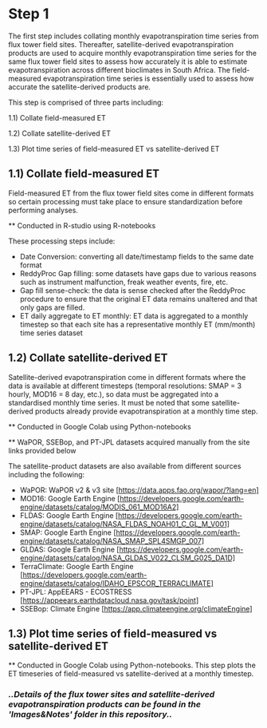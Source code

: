 # Step 1

The first step includes collating monthly evapotranspiration time series from flux tower field sites. Thereafter, satellite-derived evapotranspiration products are used to acquire monthly evapotranspiration time series for the same flux tower field sites to assess how accurately it is able to estimate evapotranspiration across different bioclimates in South Africa. The field-measured evapotranspiration time series is essentially used to assess how accurate the satellite-derived products are.

This step is comprised of three parts including:

1.1) Collate field-measured ET

1.2) Collate satellite-derived ET

1.3) Plot time series of field-measured ET vs satellite-derived ET


## 1.1) Collate field-measured ET
Field-measured ET from the flux tower field sites come in different formats so certain processing must take place to ensure standardization before performing analyses.

** Conducted in R-studio using R-notebooks

These processing steps include:
- Date Conversion: converting all date/timestamp fields to the same date format
- ReddyProc Gap filling: some datasets have gaps due to various reasons such as instrument malfunction, freak weather events, fire, etc. 
- Gap fill sense-check: the data is sense checked after the ReddyProc procedure to ensure that the original ET data remains unaltered and that only gaps are filled.
- ET daily aggregate to ET monthly: ET data is aggregated to a monthly timestep so that each site has a representative monthly ET (mm/month) time series dataset


## 1.2) Collate satellite-derived ET
Satellite-derived evapotranspiration come in different formats where the data is available at different timesteps (temporal resolutions: SMAP = 3 hourly, MOD16 = 8 day, etc.), so data must be aggregated into a standardised monthly time series. It must be noted that some satellite-derived products already provide evapotranspiration at a monthly time step. 

** Conducted in Google Colab using Python-notebooks

** WaPOR, SSEBop, and PT-JPL datasets acquired manually from the site links provided below

The satellite-product datasets are also available from different sources including the following:
- WaPOR: WaPOR v2 & v3 site [https://data.apps.fao.org/wapor/?lang=en]
- MOD16: Google Earth Engine [https://developers.google.com/earth-engine/datasets/catalog/MODIS_061_MOD16A2]
- FLDAS: Google Earth Engine [https://developers.google.com/earth-engine/datasets/catalog/NASA_FLDAS_NOAH01_C_GL_M_V001]
- SMAP: Google Earth Engine [https://developers.google.com/earth-engine/datasets/catalog/NASA_SMAP_SPL4SMGP_007]
- GLDAS: Google Earth Engine [https://developers.google.com/earth-engine/datasets/catalog/NASA_GLDAS_V022_CLSM_G025_DA1D]
- TerraClimate: Google Earth Engine [https://developers.google.com/earth-engine/datasets/catalog/IDAHO_EPSCOR_TERRACLIMATE]
- PT-JPL: AppEEARS - ECOSTRESS [https://appeears.earthdatacloud.nasa.gov/task/point]
- SSEBop: Climate Engine [https://app.climateengine.org/climateEngine]


## 1.3) Plot time series of field-measured vs satellite-derived ET

** Conducted in Google Colab using Python-notebooks.
This step plots the ET timeseries of field-measured vs satellite-derived at a monthly timestep.

### *..Details of the flux tower sites and satellite-derived evapotranspiration products can be found in the 'Images&Notes' folder in this repository..*

